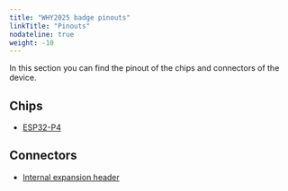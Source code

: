 ```yaml
---
title: "WHY2025 badge pinouts"
linkTitle: "Pinouts"
nodateline: true
weight: -10
---
```


In this section you can find the pinout of the chips and connectors of the device.

## Chips

 - [ESP32-P4](esp32p4)

## Connectors

 - [Internal expansion header](internal_expansion)
